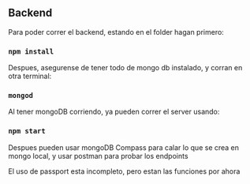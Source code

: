 ## Backend

Para poder correr el backend, estando en el folder hagan primero:
### `npm install`

Despues, asegurense de tener todo de mongo db instalado, y corran en otra terminal:
### `mongod`

Al tener mongoDB corriendo, ya pueden correr el server usando:
### `npm start`

Despues pueden usar mongoDB Compass para calar lo que se crea en mongo local, y usar postman para probar los endpoints

El uso de passport esta incompleto, pero estan las funciones por ahora